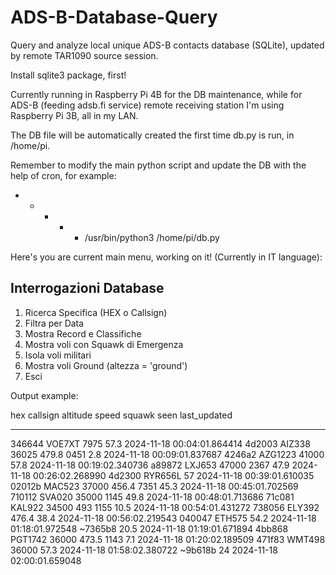 # ADS-B-Database-Query
Query and analyze local unique ADS-B contacts database (SQLite), updated by remote TAR1090 source session.

Install sqlite3 package, first! 

Currently running in Raspberry Pi 4B for the DB maintenance, while for ADS-B (feeding adsb.fi service) remote receiving station I'm using Raspberry Pi 3B, all in my LAN. 

The DB file will be automatically created the first time db.py is run, in /home/pi. 

Remember to modify the main python script and update the DB with the help of cron, for example:

* * * * * /usr/bin/python3 /home/pi/db.py

Here's you are current main menu, working on it! (Currently in IT language):

   Interrogazioni Database
-----------------------------
1. Ricerca Specifica (HEX o Callsign)
2. Filtra per Data
3. Mostra Record e Classifiche
4. Mostra voli con Squawk di Emergenza
5. Isola voli militari
6. Mostra voli Ground (altezza = 'ground')
7. Esci

Output example:

hex      callsign  altitude  speed  squawk  seen  last_updated              
-------  --------  --------  -----  ------  ----  --------------------------
346644   VOE7XT    7975                     57.3  2024-11-18 00:04:01.864414
4d2003   AIZ338    36025     479.8  0451    2.8   2024-11-18 00:09:01.837687
4246a2   AZG1223   41000                    57.8  2024-11-18 00:19:02.340736
a89872   LXJ653    47000            2367    47.9  2024-11-18 00:26:02.268990
4d2300   RYR656L                            57    2024-11-18 00:39:01.610035
02012b   MAC523    37000     456.4  7351    45.3  2024-11-18 00:45:01.702569
710112   SVA020    35000            1145    49.8  2024-11-18 00:48:01.713686
71c081   KAL922    34500     493    1155    10.5  2024-11-18 00:54:01.431272
738056   ELY392              476.4          38.4  2024-11-18 00:56:02.219543
040047   ETH575                             54.2  2024-11-18 01:18:01.972548
~7365b8                                     20.5  2024-11-18 01:19:01.671894
4bb868   PGT1742   36000     473.5  1143    7.1   2024-11-18 01:20:02.189509
471f83   WMT498    36000                    57.3  2024-11-18 01:58:02.380722
~9b618b                                     24    2024-11-18 02:00:01.659048


